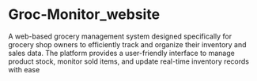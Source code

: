 # Groc-Monitor_website
A web-based grocery management system designed specifically for grocery shop owners to efficiently track and organize their inventory and sales data. The platform provides a user-friendly interface to manage product stock, monitor sold items, and update real-time inventory records with ease
